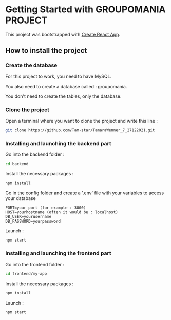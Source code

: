 # Getting Started with GROUPOMANIA PROJECT

This project was bootstrapped with [Create React App](https://github.com/facebook/create-react-app).

## How to install the project

### Create the database

For this project to work, you need to have MySQL.

You also need to create a database called : groupomania.

You don't need to create the tables, only the database. 

### Clone the project

Open a terminal where you want to clone the project and write this line : 

````sh
git clone https://github.com/Tam-star/TamaraWenner_7_27122021.git
````

###  Installing and launching the backend part

Go into the backend folder : 

````sh
cd backend
````

Install the necessary packages :

````sh
npm install
````

Go in the config folder and create a '.env' file with your variables to access your database

````
PORT=your port (for example : 3000)
HOST=yourhostname (often it would be : localhost)
DB_USER=yourusername
DB_PASSWORD=yourpassword
````

Launch : 

````sh
npm start
````

###  Installing and launching the frontend part

Go into the frontend folder :

````sh
cd frontend/my-app
````

Install the necessary packages :

````sh
npm install
````

Launch : 

````sh
npm start
````





